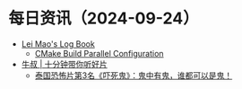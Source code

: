 ﻿# 每日资讯（2024-09-24）

- [Lei Mao's Log Book](https://leimao.github.io/atom.xml)
  - [CMake Build Parallel Configuration](https://leimao.github.io/blog/CMake-Build-Parallel-Configuration/)
- [牛叔 | 十分钟带你听好片](https://getpodcast.xyz/data/ximalaya/11534451.xml)
  - [泰国恐怖片第3名《吓死鬼》：鬼中有鬼，谁都可以是鬼！](https://www.ximalaya.com/sound/759364898)
